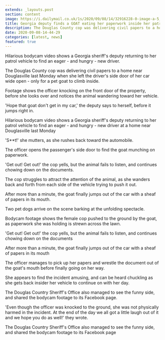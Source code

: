 ```yaml
---
extends: _layouts.post
section: content
image: https://i.dailymail.co.uk/1s/2020/09/08/14/32916228-0-image-a-5_1599570997810.jpg 
title: Georgia deputy finds a GOAT eating her paperwork inside her patrol car 
description: The Douglas County cop was delivering civil papers to a home near Douglasville last Monday when she left the drivers side door of her car wide open - only for a pet goat to climb inside. 
date: 2020-09-08-14-44-29 
categories: [latest, news] 
featured: true 
--- 
```

Hilarious bodycam video shows a Georgia sheriff's deputy returning to her patrol vehicle to find an eager - and hungry - new driver.

The Douglas County cop was delivering civil papers to a home near Douglasville last Monday when she left the driver's side door of her car wide open - only for a pet goat to climb inside. 

Footage shows the officer knocking on the front door of the property, before she looks over and notices the animal wandering toward her vehicle. 

'Hope that goat don't get in my car,' the deputy says to herself, before it jumps right in. 

Hilarious bodycam video shows a Georgia sheriff's deputy returning to her patrol vehicle to find an eager - and hungry - new driver at a home near Douglasville last Monday 

'S**t!' she mutters, as she rushes back toward the automobile.  

The officer opens the passenger's side door to find the goat munching on paperwork.

'Get out! Get out!' the cop yells, but the animal fails to listen, and continues chowing down on the documents. 

The cop struggles to attract the attention of the animal, as she wanders back and forth from each side of the vehicle trying to push it out. 

After more than a minute, the goat finally jumps out of the car with a sheaf of papers in its mouth. 

Two pet dogs arrive on the scene barking at the unfolding spectacle. 

Bodycam footage shows the female cop pushed to the ground by the goat, as paperwork she was holding is strewn across the lawn. 

'Get out! Get out!' the cop yells, but the animal fails to listen, and continues chowing down on the documents

After more than a minute, the goat finally jumps out of the car with a sheaf of papers in its mouth

The officer manages to pick up her papers and wrestle the document out of the goat's mouth before finally going on her way. 

She appears to find the incident amusing, and can be heard chuckling as she gets back insider her vehicle to continue on with her day. 

The Douglas Country Sheriff's Office also managed to see the funny side, and shared the bodycam footage to its Facebook page. 

'Even though the officer was knocked to the ground, she was not physically harmed in the incident. At the end of the day we all got a little laugh out of it and we hope you do as well!' they wrote. 

The Douglas Country Sheriff's Office also managed to see the funny side, and shared the bodycam footage to its Facebook page

